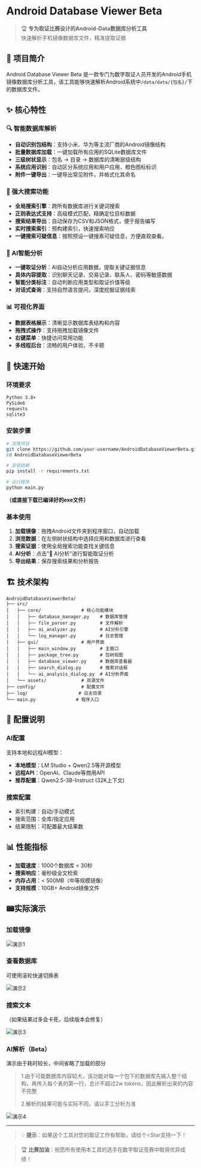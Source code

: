 # Android Database Viewer Beta

> 🏆 **专为取证比赛设计的Android-Data数据库分析工具**  
> 快速解析手机镜像数据库文件，精准提取证据

## 📖 项目简介

Android Database Viewer Beta 是一款专门为数字取证人员开发的Android手机镜像数据库分析工具，该工具能够快速解析Android系统中`/data/data/{包名}/`下的数据库文件。

## ✨ 核心特性

### 🔍 智能数据库解析
- **自动识别包结构**：支持小米、华为等主流厂商的Android镜像结构
- **批量数据库加载**：一键加载所有应用的SQLite数据库文件
- **三级树状显示**：包名 → 目录 → 数据库的清晰层级结构
- **系统应用识别**：自动区分系统应用和用户应用，橙色图标标识
- **附件一键导出**：一键导出常见附件，并格式化其命名

### 🔎 强大搜索功能
- **全局搜索引擎**：跨所有数据库进行关键词搜索
- **正则表达式支持**：高级模式匹配，精确定位目标数据
- **搜索结果导出**：自动保存为CSV和JSON格式，便于报告编写
- **实时搜索索引**：预构建索引，快速搜索响应
- **一键搜索可疑信息**：按照预设一键搜素可疑信息，方便直观查看。

### 🤖 AI智能分析
- **一键取证分析**：AI自动分析应用数据，提取关键证据信息
- **具体内容提取**：识别聊天记录、交易记录、联系人、密码等敏感数据
- **智能分类标注**：自动判断应用类型和取证价值等级
- **对话式查询**：支持自然语言提问，深度挖掘证据线索

### 📊 可视化界面
- **数据表格展示**：清晰显示数据库表结构和内容
- **拖拽式操作**：支持拖拽加载镜像文件
- **右键菜单**：快捷访问常用功能
- **多线程后台**：流畅的用户体验，不卡顿

## 🚀 快速开始

### 环境要求
```bash
Python 3.8+
PySide6
requests
sqlite3
```

### 安装步骤
```bash
# 克隆项目
git clone https://github.com/your-username/AndroidDatabaseViewerBeta.git
cd AndroidDatabaseViewerBeta

# 安装依赖
pip install -r requirements.txt

# 运行程序
python main.py
```

**（或直接下载已编译好的exe文件）**



### 基本使用

1. **加载镜像**：拖拽Android文件夹到程序窗口，自动加载
2. **浏览数据**：在左侧树状结构中选择应用和数据库进行查看
3. **搜索证据**：使用全局搜索功能查找关键信息
4. **AI分析**：点击"🤖 AI分析"进行智能取证分析
5. **导出结果**：保存搜索结果和分析报告

## 🏗️ 技术架构

```
AndroidDatabaseViewerBeta/
├── src/
│   ├── core/               # 核心功能模块
│   │   ├── database_manager.py    # 数据库管理
│   │   ├── file_parser.py         # 文件解析
│   │   ├── ai_analyzer.py         # AI分析引擎
│   │   └── log_manager.py         # 日志管理
│   ├── gui/                # 用户界面
│   │   ├── main_window.py         # 主窗口
│   │   ├── package_tree.py        # 包树视图
│   │   ├── database_viewer.py     # 数据库查看器
│   │   ├── search_dialog.py       # 搜索对话框
│   │   └── ai_analysis_dialog.py  # AI分析界面
│   └── assets/             # 资源文件
├── config/                 # 配置文件
├── log/                   # 日志目录
└── main.py               # 程序入口
```

## 🔧 配置说明

### AI配置
支持本地和远程AI模型：
- **本地模型**：LM Studio + Qwen2.5等开源模型
- **远程API**：OpenAI、Claude等商用API
- **推荐配置**：Qwen2.5-3B-Instruct (32K上下文)

### 搜索配置
- 索引构建：自动/手动模式
- 搜索范围：全库/指定应用
- 结果限制：可配置最大结果数

## 📊 性能指标

- **加载速度**：1000个数据库 < 30秒
- **搜索响应**：毫秒级全文检索
- **内存占用**：< 500MB（中等规模镜像）
- **支持规模**：10GB+ Android镜像文件

## 📟实际演示

### 加载镜像

![演示1](./assets/演示1.gif)

### 查看数据库

可使用滚轮快速切换表

![演示2](./assets/演示2.gif)

### 搜索文本

（如果结果过多会卡死，后续版本会修复）

![演示3](./assets/演示3.gif)

### AI解析（Beta）

演示由于耗时较长，中间省略了加载的部分

>1.由于可能数据库内容较大，该功能对每一个包下的数据库先输入整个结构，再传入每个表的第一行，总计不超过2w tokens，因此解析出来的内容不完整
>
>2.解析的结果可能与实际不同，请以手工分析为准

![演示4](./assets/演示4.gif)

---

> 💡 **提示**：如果这个工具对您的取证工作有帮助，请给个⭐Star支持一下！

> 🏆 **比赛加油**：祝愿所有使用本工具的选手在数字取证竞赛中取得优异成绩！ 